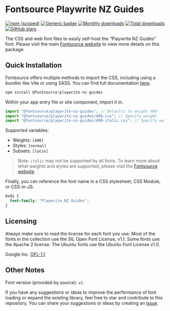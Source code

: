 # Fontsource Playwrite NZ Guides

[![npm (scoped)](https://img.shields.io/npm/v/@fontsource/playwrite-nz-guides?color=brightgreen)](https://www.npmjs.com/package/@fontsource/playwrite-nz-guides) [![Generic badge](https://img.shields.io/badge/fontsource-passing-brightgreen)](https://github.com/fontsource/fontsource) [![Monthly downloads](https://badgen.net/npm/dm/@fontsource/playwrite-nz-guides)](https://github.com/fontsource/fontsource) [![Total downloads](https://badgen.net/npm/dt/@fontsource/playwrite-nz-guides)](https://github.com/fontsource/fontsource) [![GitHub stars](https://img.shields.io/github/stars/fontsource/fontsource.svg?style=social&label=Star)](https://github.com/fontsource/fontsource/stargazers)

The CSS and web font files to easily self-host the “Playwrite NZ Guides” font. Please visit the main [Fontsource website](https://fontsource.org/fonts/playwrite-nz-guides) to view more details on this package.

## Quick Installation

Fontsource offers multiple methods to import the CSS, including using a bundler like Vite or using SASS. You can find full documentation [here](https://fontsource.org/docs/getting-started/introduction).

```javascript
npm install @fontsource/playwrite-nz-guides
```

Within your app entry file or site component, import it in.

```javascript
import "@fontsource/playwrite-nz-guides"; // Defaults to weight 400
import "@fontsource/playwrite-nz-guides/400.css"; // Specify weight
import "@fontsource/playwrite-nz-guides/400-italic.css"; // Specify weight and style
```

Supported variables:
- Weights: `[400]`
- Styles: `[normal]`
- Subsets: `[latin]`

> Note: `italic` may not be supported by all fonts. To learn more about what weights and styles are supported, please visit the [Fontsource website](https://fontsource.org/fonts/playwrite-nz-guides).

Finally, you can reference the font name in a CSS stylesheet, CSS Module, or CSS-in-JS.

```css
body {
  font-family: "Playwrite NZ Guides";
}
```

## Licensing
Always make sure to read the license for each font you use. Most of the fonts in the collection use the SIL Open Font License, v1.1. Some fonts use the Apache 2 license. The Ubuntu fonts use the Ubuntu Font License v1.0.

Google Inc.
[OFL-1.1](http://scripts.sil.org/OFL)

## Other Notes
Font version (provided by source): `v1`.

If you have any suggestions or ideas to improve the performance of font loading or expand the existing library, feel free to star and contribute to this repository. You can share your suggestions or ideas by creating an [issue](https://github.com/fontsource/fontsource/issues).